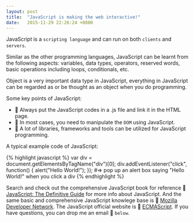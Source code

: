 ```yaml
---
layout: post
title:  "JavaScript is making the web interactive!"
date:   2015-11-29 22:26:24 +0800
---
```

JavaScript is a `scripting language` and can run on both `clients` and `servers`.

Similar as the other programming languages, JavaScript can be learnt from the following aspects: variables, data types, operators, reserved words, basic operations including loops, conditionals, etc.

Object is a very important data type in JavaScript, everything in JavaScript can be regarded as or be thought as an object when you do programming.

Some key points of JavaScript:

* :bell: Always put the JavaScript codes in a .js file and link it in the HTML page.
* :bell: In most cases, you need to manipulate the `DOM` using JavaScript.
* :bell: A lot of libraries, frameworks and tools can be utilized for JavaScript programming.

A typical example code of JavaScript:

{% highlight javascript %}
var div = document.getElementsByTagName("div")[0];
div.addEventListener("click", function() {
	alert("Hello World!");
});
#=> pop up an alert box saying "Hello World!" when you click a div
{% endhighlight %}

Search and check out the comprehensive JavaScript book for reference :book: [JavaScript: The Definitive Guide][js-book] for more info about JavaScript. And the same basic and comprehensive JavaScript knowlege base is :link: [Mozilla Developer Network][mozilla-developer-network]. The JavaScript official website is :link: [ECMAScript][ecmascript]. If you have questions, you can drop me an email :e-mail: `below`.

[js-book]: http://www.amazon.com
[mozilla-developer-network]:   http://developer.mozilla.org/
[ecmascript]: http://www.ecmascript.org/




